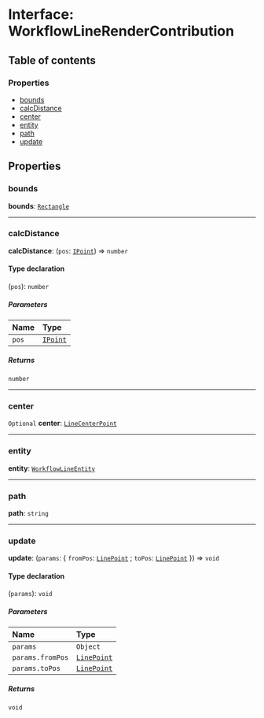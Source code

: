 # Interface: WorkflowLineRenderContribution

## Table of contents

### Properties

* [bounds](/en/auto-docs/free-layout-editor/interfaces/WorkflowLineRenderContribution.md#bounds)
* [calcDistance](/en/auto-docs/free-layout-editor/interfaces/WorkflowLineRenderContribution.md#calcdistance)
* [center](/en/auto-docs/free-layout-editor/interfaces/WorkflowLineRenderContribution.md#center)
* [entity](/en/auto-docs/free-layout-editor/interfaces/WorkflowLineRenderContribution.md#entity)
* [path](/en/auto-docs/free-layout-editor/interfaces/WorkflowLineRenderContribution.md#path)
* [update](/en/auto-docs/free-layout-editor/interfaces/WorkflowLineRenderContribution.md#update)

## Properties

### bounds

**bounds**: [`Rectangle`](/en/auto-docs/free-layout-editor/classes/Rectangle-1.md)

***

### calcDistance

**calcDistance**: (`pos`: [`IPoint`](/en/auto-docs/free-layout-editor/interfaces/IPoint.md)) => `number`

#### Type declaration

(`pos`): `number`

##### Parameters

| Name | Type |
| :------ | :------ |
| `pos` | [`IPoint`](/en/auto-docs/free-layout-editor/interfaces/IPoint.md) |

##### Returns

`number`

***

### center

`Optional` **center**: [`LineCenterPoint`](/en/auto-docs/free-layout-editor/interfaces/LineCenterPoint.md)

***

### entity

**entity**: [`WorkflowLineEntity`](/en/auto-docs/free-layout-editor/classes/WorkflowLineEntity.md)

***

### path

**path**: `string`

***

### update

**update**: (`params`: { `fromPos`: [`LinePoint`](/en/auto-docs/free-layout-editor/interfaces/LinePoint.md) ; `toPos`: [`LinePoint`](/en/auto-docs/free-layout-editor/interfaces/LinePoint.md)  }) => `void`

#### Type declaration

(`params`): `void`

##### Parameters

| Name | Type |
| :------ | :------ |
| `params` | `Object` |
| `params.fromPos` | [`LinePoint`](/en/auto-docs/free-layout-editor/interfaces/LinePoint.md) |
| `params.toPos` | [`LinePoint`](/en/auto-docs/free-layout-editor/interfaces/LinePoint.md) |

##### Returns

`void`
